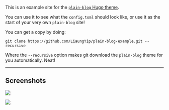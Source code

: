 This is an example site for the [`plain-blog` Hugo theme](https://github.com/LiaungYip/plain-blog).

You can use it to see what the `config.toml` should look like, or use it as the start of your very own `plain-blog` site!

You can get a copy by doing:

    git clone https://github.com/LiaungYip/plain-blog-example.git --recursive

Where the `--recursive` option makes git download the `plain-blog` theme for you automatically. Neat!

----

## Screenshots

![](/images/tn.png)

![](/images/screenshot.png)